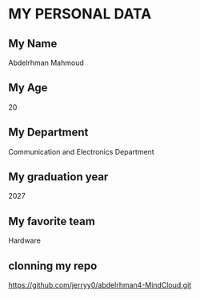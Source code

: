 # MY PERSONAL DATA

## My Name
 Abdelrhman Mahmoud

## My Age
20

## My Department
 Communication and Electronics Department

## My graduation year
 2027

## My favorite team
 Hardware

 ## clonning my repo
 https://github.com/jerryy0/abdelrhman4-MindCloud.git

